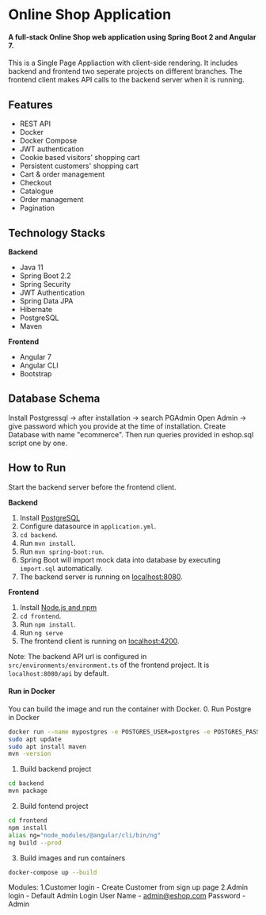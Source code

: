# Online Shop Application

#### A full-stack Online Shop web application using Spring Boot 2 and Angular 7. 
This is a Single Page Appliaction with client-side rendering. It includes backend and frontend two seperate projects on different branches.
The frontend client makes API calls to the backend server when it is running.

## Features
- REST API
- Docker
- Docker Compose
- JWT authentication
- Cookie based visitors' shopping cart
- Persistent customers' shopping cart
- Cart & order management
- Checkout
- Catalogue
- Order management
- Pagination
## Technology Stacks
**Backend**
  - Java 11
  - Spring Boot 2.2
  - Spring Security
  - JWT Authentication
  - Spring Data JPA
  - Hibernate
  - PostgreSQL
  - Maven

**Frontend**
  - Angular 7
  - Angular CLI
  - Bootstrap

## Database Schema

Install Postgressql -> after installation -> search PGAdmin
Open Admin -> give password which you provide at the time of installation.
Create Database with name "ecommerce". Then run queries provided in eshop.sql script one by one.


## How to  Run

Start the backend server before the frontend client.  

**Backend**

  1. Install [PostgreSQL](https://www.postgresql.org/download/) 
  2. Configure datasource in `application.yml`.
  3. `cd backend`.
  4. Run `mvn install`.
  5. Run `mvn spring-boot:run`.
  6. Spring Boot will import mock data into database by executing `import.sql` automatically.
  7. The backend server is running on [localhost:8080]().

**Frontend**
  1. Install [Node.js and npm](https://www.npmjs.com/get-npm)
  2. `cd frontend`.
  3. Run `npm install`.
  4. Run `ng serve`
  5. The frontend client is running on [localhost:4200]().
  
Note: The backend API url is configured in `src/environments/environment.ts` of the frontend project. It is `localhost:8080/api` by default.
  
#### Run in Docker
You can build the image and run the container with Docker. 
0. Run Postgre in Docker 
```bash 
docker run --name mypostgres -e POSTGRES_USER=postgres -e POSTGRES_PASSWORD=root -p5432:5432 -d postgres:9.4.5
sudo apt update
sudo apt install maven
mvn -version
``` 
1. Build backend project
```bash
cd backend
mvn package
```
2. Build fontend project
```bash
cd frontend
npm install
alias ng="node_modules/@angular/cli/bin/ng"
ng build --prod
```
3. Build images and run containers
```bash
docker-compose up --build


```

Modules:
1.Customer login
	- Create Customer from sign up page
2.Admin login
	- Default Admin Login
		User Name - admin@eshop.com
		Password - Admin

